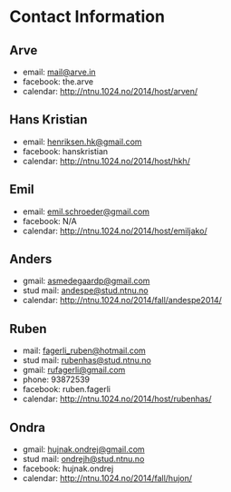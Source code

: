 Contact Information
===================


Arve
----
+ email: mail@arve.in
+ facebook: the.arve
+ calendar: http://ntnu.1024.no/2014/host/arven/

Hans Kristian
----
+ email: henriksen.hk@gmail.com
+ facebook: hanskristian
+ calendar: http://ntnu.1024.no/2014/host/hkh/

Emil
----
+ email: emil.schroeder@gmail.com
+ facebook: N/A
+ calendar: http://ntnu.1024.no/2014/host/emiljako/

Anders
---
+ gmail: asmedegaardp@gmail.com
+ stud mail: andespe@stud.ntnu.no
+ calendar: http://ntnu.1024.no/2014/fall/andespe2014/

Ruben
---
+ mail: fagerli_ruben@hotmail.com
+ stud mail: rubenhas@stud.ntnu.no
+ gmail: rufagerli@gmail.com
+ phone: 93872539
+ facebook: ruben.fagerli
+ calendar: http://ntnu.1024.no/2014/host/rubenhas/

Ondra
---
+ gmail: hujnak.ondrej@gmail.com
+ stud mail: ondrejh@stud.ntnu.no
+ facebook: hujnak.ondrej
+ calendar: http://ntnu.1024.no/2014/fall/hujon/
